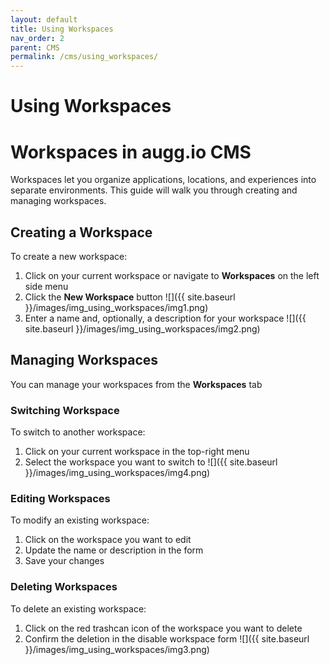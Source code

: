 ```yaml
---
layout: default
title: Using Workspaces
nav_order: 2
parent: CMS
permalink: /cms/using_workspaces/
---
```


# **Using Workspaces**

# **Workspaces in augg.io CMS**

Workspaces let you organize applications, locations, and experiences into separate environments. 
This guide will walk you through creating and managing workspaces.

## **Creating a Workspace**

To create a new workspace:

1. Click on your current workspace or navigate to **Workspaces** on the left side menu
2. Click the **New Workspace** button
   ![]({{ site.baseurl }}/images/img_using_workspaces/img1.png)
3. Enter a name and, optionally, a description for your workspace
   ![]({{ site.baseurl }}/images/img_using_workspaces/img2.png)

## **Managing Workspaces**

You can manage your workspaces from the **Workspaces** tab

### **Switching Workspace**

To switch to another workspace:

1. Click on your current workspace in the top-right menu
2. Select the workspace you want to switch to
   ![]({{ site.baseurl }}/images/img_using_workspaces/img4.png)

### **Editing Workspaces**

To modify an existing workspace:

1. Click on the workspace you want to edit
2. Update the name or description in the form
3. Save your changes

### **Deleting Workspaces**

To delete an existing workspace:

1. Click on the red trashcan icon of the workspace you want to delete
2. Confirm the deletion in the disable workspace form
   ![]({{ site.baseurl }}/images/img_using_workspaces/img3.png)